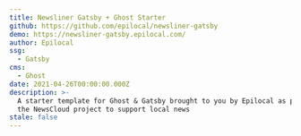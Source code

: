 ```yaml
---
title: Newsliner Gatsby + Ghost Starter
github: https://github.com/epilocal/newsliner-gatsby
demo: https://newsliner-gatsby.epilocal.com/
author: Epilocal
ssg:
  - Gatsby
cms:
  - Ghost
date: 2021-04-26T00:00:00.000Z
description: >-
  A starter template for Ghost & Gatsby brought to you by Epilocal as part of
  the NewsCloud project to support local news
stale: false
---
```


